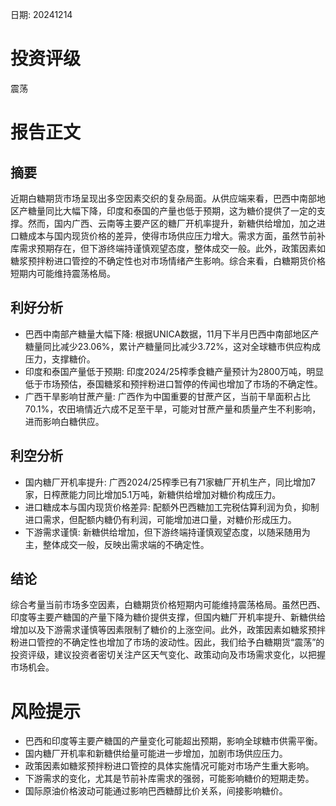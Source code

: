 
日期: 20241214

# 投资评级

震荡

# 报告正文

## 摘要

近期白糖期货市场呈现出多空因素交织的复杂局面。从供应端来看，巴西中南部地区产糖量同比大幅下降，印度和泰国的产量也低于预期，这为糖价提供了一定的支撑。然而，国内广西、云南等主要产区的糖厂开机率提升，新糖供给增加，加之进口糖成本与国内现货价格的差异，使得市场供应压力增大。需求方面，虽然节前补库需求预期存在，但下游终端持谨慎观望态度，整体成交一般。此外，政策因素如糖浆预拌粉进口管控的不确定性也对市场情绪产生影响。综合来看，白糖期货价格短期内可能维持震荡格局。

## 利好分析

* 巴西中南部产糖量大幅下降: 根据UNICA数据，11月下半月巴西中南部地区产糖量同比减少23.06%，累计产糖量同比减少3.72%，这对全球糖市供应构成压力，支撑糖价。
* 印度和泰国产量低于预期: 印度2024/25榨季食糖产量预计为2800万吨，明显低于市场预估，泰国糖浆和预拌粉进口暂停的传闻也增加了市场的不确定性。
* 广西干旱影响甘蔗产量: 广西作为中国重要的甘蔗产区，当前干旱面积占比70.1%，农田墒情近六成不足至干旱，可能对甘蔗产量和质量产生不利影响，进而影响白糖供应。

## 利空分析

* 国内糖厂开机率提升: 广西2024/25榨季已有71家糖厂开机生产，同比增加7家，日榨蔗能力同比增加5.1万吨，新糖供给增加对糖价构成压力。
* 进口糖成本与国内现货价格差异: 配额外巴西糖加工完税估算利润为负，抑制进口需求，但配额内糖仍有利润，可能增加进口量，对糖价形成压力。
* 下游需求谨慎: 新糖供给增加，但下游终端持谨慎观望态度，以随采随用为主，整体成交一般，反映出需求端的不确定性。

## 结论

综合考量当前市场多空因素，白糖期货价格短期内可能维持震荡格局。虽然巴西、印度等主要产糖国的产量下降为糖价提供支撑，但国内糖厂开机率提升、新糖供给增加以及下游需求谨慎等因素限制了糖价的上涨空间。此外，政策因素如糖浆预拌粉进口管控的不确定性也增加了市场的波动性。因此，我们给予白糖期货“震荡”的投资评级，建议投资者密切关注产区天气变化、政策动向及市场需求变化，以把握市场机会。

# 风险提示

* 巴西和印度等主要产糖国的产量变化可能超出预期，影响全球糖市供需平衡。
* 国内糖厂开机率和新糖供给量可能进一步增加，加剧市场供应压力。
* 政策因素如糖浆预拌粉进口管控的具体实施情况可能对市场产生重大影响。
* 下游需求的变化，尤其是节前补库需求的强弱，可能影响糖价的短期走势。
* 国际原油价格波动可能通过影响巴西糖醇比价关系，间接影响糖价。
